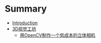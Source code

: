 # Summary

* [Introduction](README.md)
* [3D视觉工坊](docs/3D视觉工坊/3D视觉工坊.md)
  * [用OpenCV制作一个低成本的立体相机](docs/3D视觉工坊/用OpenCV制作一个低成本的立体相机.md)



